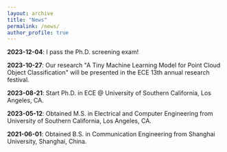 ```yaml
---
layout: archive
title: "News"
permalink: /news/
author_profile: true
---
```


__2023-12-04__: I pass the Ph.D. screening exam!

__2023-10-27__: Our research "A Tiny Machine Learning Model for Point Cloud Object Classification" will be presented in the ECE 13th annual research festival.

__2023-08-21__: Start Ph.D. in ECE @ University of Southern California, Los Angeles, CA.

__2023-05-12__: Obtained M.S. in Electrical and Computer Engineering from University of Southern California, Los Angeles, CA. 

__2021-06-01__: Obtained B.S. in Communication Engineering from Shanghai University, Shanghai, China.

